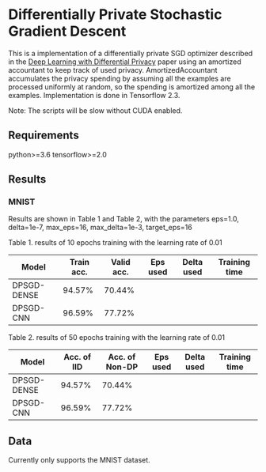 # Differentially Private Stochastic Gradient Descent

This is a implementation of a differentially private SGD optimizer described in the [Deep Learning with Differential Privacy](https://arxiv.org/abs/1607.00133) paper using an amortized accountant to keep track of used privacy. AmortizedAccountant accumulates the privacy spending by assuming all the examples are processed uniformly at random, so the spending is amortized among all the examples. Implementation is done in Tensorflow 2.3.

Note: The scripts will be slow without CUDA enabled.

## Requirements
python>=3.6
tensorflow>=2.0

## Results
### MNIST
Results are shown in Table 1 and Table 2, with the parameters eps=1.0, delta=1e-7, max_eps=16, max_delta=1e-3, target_eps=16

Table 1. results of 10 epochs training with the learning rate of 0.01

| Model      | Train acc.  | Valid acc.  | Eps used | Delta used | Training time |
| -----      | -----       | ----        | ----     | ----       | ----
| DPSGD-DENSE|  94.57%     | 70.44%      |          |            |
| DPSGD-CNN  |  96.59%     | 77.72%      |          |            |

Table 2. results of 50 epochs training with the learning rate of 0.01

| Model      | Acc. of IID | Acc. of Non-DP | Eps used | Delta used | Training time |
| -----      | -----       | ----           | ----     | ----       | ----
| DPSGD-DENSE|  94.57%     | 70.44%         |          |            |
| DPSGD-CNN  |  96.59%     | 77.72%         |          |            |

## Data
Currently only supports the MNIST dataset.
